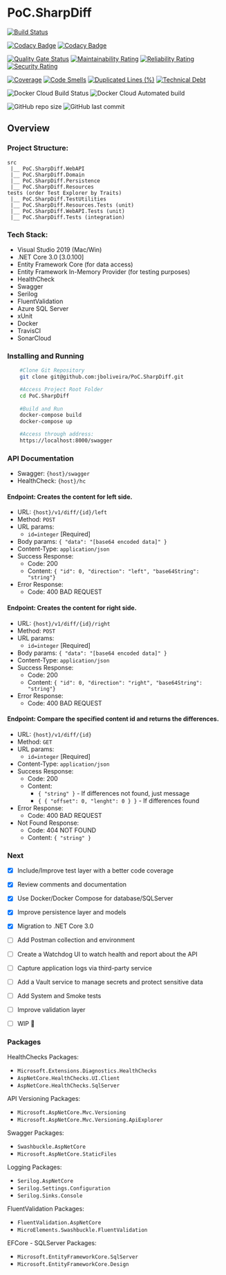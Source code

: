 # PoC.SharpDiff

[![Build Status](https://travis-ci.com/jboliveira/PoC.SharpDiff.svg?token=hoKsky9xhb4rvz3jQYmq&branch=master)](https://travis-ci.com/jboliveira/PoC.SharpDiff)

[![Codacy Badge](https://api.codacy.com/project/badge/Grade/aea87107017c4c3b8d52b760b32970be)](https://www.codacy.com/app/jader.oliveira/PoC.SharpDiff?utm_source=github.com&amp;utm_medium=referral&amp;utm_content=jboliveira/PoC.SharpDiff&amp;utm_campaign=Badge_Grade)
[![Codacy Badge](https://api.codacy.com/project/badge/Coverage/aea87107017c4c3b8d52b760b32970be)](https://www.codacy.com/app/jader.oliveira/PoC.SharpDiff?utm_source=github.com&amp;utm_medium=referral&amp;utm_content=jboliveira/PoC.SharpDiff&amp;utm_campaign=Badge_Coverage)

[![Quality Gate Status](https://sonarcloud.io/api/project_badges/measure?project=jboliveira_PoC.SharpDiff&metric=alert_status)](https://sonarcloud.io/dashboard?id=jboliveira_PoC.SharpDiff)
[![Maintainability Rating](https://sonarcloud.io/api/project_badges/measure?project=jboliveira_PoC.SharpDiff&metric=sqale_rating)](https://sonarcloud.io/dashboard?id=jboliveira_PoC.SharpDiff)
[![Reliability Rating](https://sonarcloud.io/api/project_badges/measure?project=jboliveira_PoC.SharpDiff&metric=reliability_rating)](https://sonarcloud.io/dashboard?id=jboliveira_PoC.SharpDiff)
[![Security Rating](https://sonarcloud.io/api/project_badges/measure?project=jboliveira_PoC.SharpDiff&metric=security_rating)](https://sonarcloud.io/dashboard?id=jboliveira_PoC.SharpDiff)

[![Coverage](https://sonarcloud.io/api/project_badges/measure?project=jboliveira_PoC.SharpDiff&metric=coverage)](https://sonarcloud.io/dashboard?id=jboliveira_PoC.SharpDiff)
[![Code Smells](https://sonarcloud.io/api/project_badges/measure?project=jboliveira_PoC.SharpDiff&metric=code_smells)](https://sonarcloud.io/dashboard?id=jboliveira_PoC.SharpDiff)
[![Duplicated Lines (%)](https://sonarcloud.io/api/project_badges/measure?project=jboliveira_PoC.SharpDiff&metric=duplicated_lines_density)](https://sonarcloud.io/dashboard?id=jboliveira_PoC.SharpDiff)
[![Technical Debt](https://sonarcloud.io/api/project_badges/measure?project=jboliveira_PoC.SharpDiff&metric=sqale_index)](https://sonarcloud.io/dashboard?id=jboliveira_PoC.SharpDiff)

![Docker Cloud Build Status](https://img.shields.io/docker/cloud/build/jbuenoliveira/dockerhub.svg)
![Docker Cloud Automated build](https://img.shields.io/docker/cloud/automated/jbuenoliveira/dockerhub.svg)

![GitHub repo size](https://img.shields.io/github/repo-size/jboliveira/PoC.SharpDiff.svg)
![GitHub last commit](https://img.shields.io/github/last-commit/jboliveira/PoC.SharpDiff.svg)


## Overview


### Project Structure:

```
src
 |__ PoC.SharpDiff.WebAPI
 |__ PoC.SharpDiff.Domain
 |__ PoC.SharpDiff.Persistence
 |__ PoC.SharpDiff.Resources
tests (order Test Explorer by Traits)
 |__ PoC.SharpDiff.TestUtilities
 |__ PoC.SharpDiff.Resources.Tests (unit)
 |__ PoC.SharpDiff.WebAPI.Tests (unit)
 |__ PoC.SharpDiff.Tests (integration)
```


### Tech Stack:

- Visual Studio 2019 (Mac/Win)
- .NET Core 3.0 [3.0.100]
- Entity Framework Core (for data access)
- Entity Framework In-Memory Provider (for testing purposes)
- HealthCheck
- Swagger
- Serilog
- FluentValidation
- Azure SQL Server
- xUnit
- Docker
- TravisCI
- SonarCloud


### Installing and Running

```sh
    #Clone Git Repository
    git clone git@github.com:jboliveira/PoC.SharpDiff.git

    #Access Project Root Folder
    cd PoC.SharpDiff
    
    #Build and Run
    docker-compose build
    docker-compose up

    #Access through address:
    https://localhost:8000/swagger
```


### API Documentation

- Swagger: `{host}/swagger`
- HealthCheck: `{host}/hc`


#### Endpoint: Creates the content for left side.
- URL: `{host}/v1/diff/{id}/left`
- Method: `POST`
- URL params:
    - `id=integer` [Required]
- Body params: `{ "data": "[base64 encoded data]" }`
- Content-Type: `application/json`
- Success Response:
    - Code: 200 
    - Content: `{ "id": 0, "direction": "left", "base64String": "string"}`
- Error Response:
    - Code: 400 BAD REQUEST
    
    
#### Endpoint: Creates the content for right side.
- URL: `{host}/v1/diff/{id}/right`
- Method: `POST`
- URL params:
    - `id=integer` [Required]
- Body params: `{ "data": "[base64 encoded data]" }`
- Content-Type: `application/json`
- Success Response:
    - Code: 200 
    - Content: `{ "id": 0, "direction": "right", "base64String": "string"}`
- Error Response:
    - Code: 400 BAD REQUEST
    
    
#### Endpoint: Compare the specified content id and returns the differences.
- URL: `{host}/v1/diff/{id}`
- Method: `GET`
- URL params:
    - `id=integer` [Required]
- Content-Type: `application/json`
- Success Response:
    - Code: 200 
    - Content: 
        - `{ "string" }` - If differences not found, just message
        - `{ { "offset": 0, "lenght": 0 } }` - If differences found
- Error Response:
    - Code: 400 BAD REQUEST
- Not Found Response:
    - Code: 404 NOT FOUND
    - Content: `{ "string" }`


### Next

- [x] Include/Improve test layer with a better code coverage
- [x] Review comments and documentation
- [x] Use Docker/Docker Compose for database/SQLServer
- [x] Improve persistence layer and models
- [x] Migration to .NET Core 3.0
- [ ] Add Postman collection and environment
- [ ] Create a Watchdog UI to watch health and report about the API
- [ ] Capture application logs via third-party service
- [ ] Add a Vault service to manage secrets and protect sensitive data
- [ ] Add System and Smoke tests
- [ ] Improve validation layer
- [ ] WIP :rocket:


### Packages

HealthChecks Packages:
- `Microsoft.Extensions.Diagnostics.HealthChecks`
- `AspNetCore.HealthChecks.UI.Client`
- `AspNetCore.HealthChecks.SqlServer`

API Versioning Packages: 
- `Microsoft.AspNetCore.Mvc.Versioning`
- `Microsoft.AspNetCore.Mvc.Versioning.ApiExplorer`

Swagger Packages:
- `Swashbuckle.AspNetCore`
- `Microsoft.AspNetCore.StaticFiles`

Logging Packages:
- `Serilog.AspNetCore`
- `Serilog.Settings.Configuration`
- `Serilog.Sinks.Console`

FluentValidation Packages:
- `FluentValidation.AspNetCore`
- `MicroElements.Swashbuckle.FluentValidation`

EFCore - SQLServer Packages:
- `Microsoft.EntityFrameworkCore.SqlServer`
- `Microsoft.EntityFrameworkCore.Design`


[//]: #
   [VS2019]: <https://visualstudio.microsoft.com/vs/>
   [.NET SDK]: <https://dotnet.microsoft.com/download/dotnet-core/2.2>
